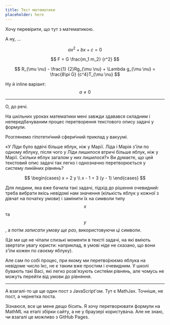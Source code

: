 ```yaml
---
title: Тест математики
placeholder: here
---
```


Хочу перевірити, що тут з математикою.

А ну, …

$$ a x^2 + b x + c = 0 $$

$$ F = G \frac{m_1 m_2} {r^2} $$

$$ R_{\mu \nu} - \frac{1} {2}Rg_{\mu \nu} + \Lambda g_{\mu \nu} = \frac{8\pi G} {c^4}T_{\mu \nu} $$

Ну й inline варіант: $$a \ne 0$$

* * *

О, до речі.

На шкільних уроках математики мені завжди здавався складним і непередбачуваним процес перетворення текстового опису задачі у формули.

Розглянемо гіпотети́чний сфери́чний приклад у вакуумі.

«У Ліди було вдвічі більше яблук, ніж у Марії. Ліда і Марія з'їли по одному яблуку, після чого у Ліди лишилося втричі більше яблук, ніж у Марії. Скільки яблук загалом у них лишилося?» Ви думаєте, що цей текстовий опис задачі так легко і однозначно перетворюється у систему линійних рівнянь?

$$
\begin{cases}
x = 2 y \\
x - 1 = 3 (y - 1)
\end{cases}
$$

Для людини, яка вже бачила такі задачі, підхід до рішення очевидний: треба вибрати якісь невідомі нам значення (кількість яблук у кожної з дівчат на початку умови) і замінити їх на символи типу $$ x $$ та $$ y $$, а потім _записати умову ще раз_, використовуючи ці символи.

(Це ми ще не чіпали слизькі моменти в тексті задачі, на які вміють звертати увагу юристи: наприклад, в умові ніде не сказано, що вони з'їли кожен по _своєму_ яблуку).

Але сам по собі процес, при якому ми перетво́рюємо яблука на невідоме число Ікс, не є таким вже простим і очевидним. У школі бувають такі Васі, які легко розв'язують систе́ми рівнянь, але чомусь не можуть перейти від умови до рівняння.

* * *

А взагалі-то це ще один пост з JavaScript'ом. Тут є MathJax. Точніше, не пост, а чернетка поста.

Зізнаюся, все це мене дещо бісить. Я хочу перетворювати формули на MathML на етапі збірки сайту, а не у браузері користувача. Але не знаю, чи взагалі це можливо з GitHub Pages.

<script src="https://cdnjs.cloudflare.com/ajax/libs/mathjax/3.2.2/es5/tex-mml-chtml.min.js" integrity="sha512-6FaAxxHuKuzaGHWnV00ftWqP3luSBRSopnNAA2RvQH1fOfnF/A1wOfiUWF7cLIOFcfb1dEhXwo5VG3DAisocRw==" crossorigin="anonymous" referrerpolicy="no-referrer"></script>
